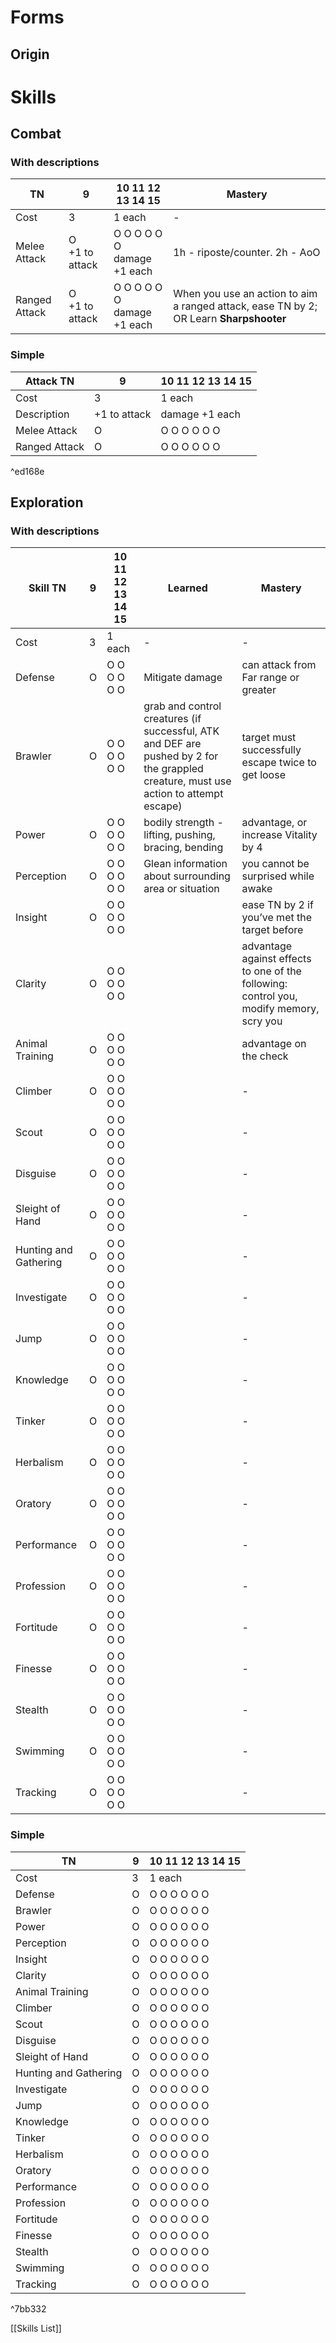 
# Forms

## Origin

# Skills

## Combat

### With descriptions

| TN            | 9                 | 10 11 12 13 14 15                       | Mastery                                                                                |
| ------------- | ----------------- | --------------------------------------- | -------------------------------------------------------------------------------------- |
| Cost          | 3                 | 1 each                                  | -                                                                                      |
| Melee Attack  | O<br>+1 to attack | O   O   O   O   O   O<br>damage +1 each | 1h - riposte/counter. 2h - AoO                                                         |
| Ranged Attack | O<br>+1 to attack | O   O   O   O   O   O<br>damage +1 each | When you use an action to aim a ranged attack, ease TN by 2; OR Learn **Sharpshooter** |

### Simple

| Attack TN     | 9            | 10 11 12 13 14 15     |
| ------------- | ------------ | --------------------- |
| Cost          | 3            | 1 each                |
| Description   | +1 to attack | damage +1 each        |
| Melee Attack  | O            | O   O   O   O   O   O |
| Ranged Attack | O            | O   O   O   O   O   O |

^ed168e


## Exploration

### With descriptions

| Skill TN              | 9   | 10 11 12 13 14 15     | Learned                                                                                                                              | Mastery                                                                                 |
| --------------------- | --- | --------------------- | ------------------------------------------------------------------------------------------------------------------------------------ | --------------------------------------------------------------------------------------- |
| Cost                  | 3   | 1 each                | -                                                                                                                                    | -                                                                                       |
| Defense               | O   | O   O   O   O   O   O | Mitigate damage                                                                                                                      | can attack from Far range or greater                                                    |
| Brawler               | O   | O   O   O   O   O   O | grab and control creatures (if successful, ATK and DEF are pushed by 2 for the grappled creature, must use action to attempt escape) | target must successfully escape twice to get loose                                      |
| Power                 | O   | O   O   O   O   O   O | bodily strength - lifting, pushing, bracing, bending                                                                                 | advantage, or increase Vitality by 4                                                    |
| Perception            | O   | O   O   O   O   O   O | Glean information about surrounding area or situation                                                                                | you cannot be surprised while awake                                                     |
| Insight               | O   | O   O   O   O   O   O |                                                                                                                                      | ease TN by 2 if you’ve met the target before                                            |
| Clarity               | O   | O   O   O   O   O   O |                                                                                                                                      | advantage against effects to one of the following: control you, modify memory, scry you |
| Animal Training       | O   | O   O   O   O   O   O |                                                                                                                                      | advantage on the check                                                                  |
| Climber               | O   | O   O   O   O   O   O |                                                                                                                                      | -                                                                                       |
| Scout                 | O   | O   O   O   O   O   O |                                                                                                                                      | -                                                                                       |
| Disguise              | O   | O   O   O   O   O   O |                                                                                                                                      | -                                                                                       |
| Sleight of Hand       | O   | O   O   O   O   O   O |                                                                                                                                      | -                                                                                       |
| Hunting and Gathering | O   | O   O   O   O   O   O |                                                                                                                                      | -                                                                                       |
| Investigate           | O   | O   O   O   O   O   O |                                                                                                                                      | -                                                                                       |
| Jump                  | O   | O   O   O   O   O   O |                                                                                                                                      | -                                                                                       |
| Knowledge             | O   | O   O   O   O   O   O |                                                                                                                                      | -                                                                                       |
| Tinker                | O   | O   O   O   O   O   O |                                                                                                                                      | -                                                                                       |
| Herbalism             | O   | O   O   O   O   O   O |                                                                                                                                      | -                                                                                       |
| Oratory               | O   | O   O   O   O   O   O |                                                                                                                                      | -                                                                                       |
| Performance           | O   | O   O   O   O   O   O |                                                                                                                                      | -                                                                                       |
| Profession            | O   | O   O   O   O   O   O |                                                                                                                                      | -                                                                                       |
| Fortitude             | O   | O   O   O   O   O   O |                                                                                                                                      | -                                                                                       |
| Finesse               | O   | O   O   O   O   O   O |                                                                                                                                      | -                                                                                       |
| Stealth               | O   | O   O   O   O   O   O |                                                                                                                                      | -                                                                                       |
| Swimming              | O   | O   O   O   O   O   O |                                                                                                                                      | -                                                                                       |
| Tracking              | O   | O   O   O   O   O   O |                                                                                                                                      | -                                                                                       |


### Simple


| TN                    | 9   | 10 11 12 13 14 15     |
| --------------------- | --- | --------------------- |
| Cost                  | 3   | 1 each                |
| Defense               | O   | O   O   O   O   O   O |
| Brawler               | O   | O   O   O   O   O   O |
| Power                 | O   | O   O   O   O   O   O |
| Perception            | O   | O   O   O   O   O   O |
| Insight               | O   | O   O   O   O   O   O |
| Clarity               | O   | O   O   O   O   O   O |
| Animal Training       | O   | O   O   O   O   O   O |
| Climber               | O   | O   O   O   O   O   O |
| Scout                 | O   | O   O   O   O   O   O |
| Disguise              | O   | O   O   O   O   O   O |
| Sleight of Hand       | O   | O   O   O   O   O   O |
| Hunting and Gathering | O   | O   O   O   O   O   O |
| Investigate           | O   | O   O   O   O   O   O |
| Jump                  | O   | O   O   O   O   O   O |
| Knowledge             | O   | O   O   O   O   O   O |
| Tinker                | O   | O   O   O   O   O   O |
| Herbalism             | O   | O   O   O   O   O   O |
| Oratory               | O   | O   O   O   O   O   O |
| Performance           | O   | O   O   O   O   O   O |
| Profession            | O   | O   O   O   O   O   O |
| Fortitude             | O   | O   O   O   O   O   O |
| Finesse               | O   | O   O   O   O   O   O |
| Stealth               | O   | O   O   O   O   O   O |
| Swimming              | O   | O   O   O   O   O   O |
| Tracking              | O   | O   O   O   O   O   O |

^7bb332




[[Skills List]]